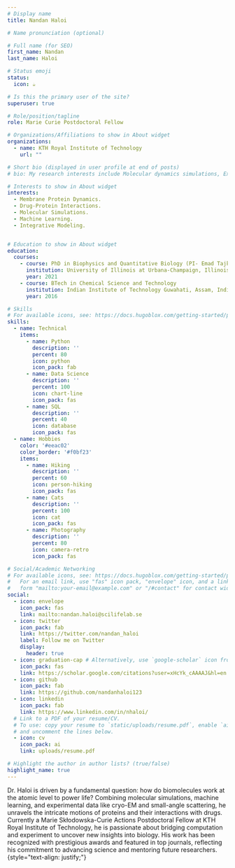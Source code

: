 ```yaml
---
# Display name
title: Nandan Haloi

# Name pronunciation (optional)

# Full name (for SEO)
first_name: Nandan
last_name: Haloi

# Status emoji
status:
  icon: ☕️

# Is this the primary user of the site?
superuser: true

# Role/position/tagline
role: Marie Curie Postdoctoral Fellow

# Organizations/Affiliations to show in About widget
organizations:
  - name: KTH Royal Institute of Technology
    url: ""

# Short bio (displayed in user profile at end of posts)
# bio: My research interests include Molecular dynamics simulations, Experimental data-driven modeling, Ion channels and Ligand-protein interactions.

# Interests to show in About widget
interests:
  - Membrane Protein Dynamics.
  - Drug-Protein Interactions.
  - Molecular Simulations.
  - Machine Learning.
  - Integrative Modeling.


# Education to show in About widget
education:
  courses:
    - course: PhD in Biophysics and Quantitative Biology (PI- Emad Tajkhorshid)
      institution: University of Illinois at Urbana-Champaign, Illinois, USA
      year: 2021
    - course: BTech in Chemical Science and Technology
      institution: Indian Institute of Technology Guwahati, Assam, India
      year: 2016

# Skills
# For available icons, see: https://docs.hugoblox.com/getting-started/page-builder/#icons
skills:
  - name: Technical
    items:
      - name: Python
        description: ''
        percent: 80
        icon: python
        icon_pack: fab
      - name: Data Science
        description: ''
        percent: 100
        icon: chart-line
        icon_pack: fas
      - name: SQL
        description: ''
        percent: 40
        icon: database
        icon_pack: fas
  - name: Hobbies
    color: '#eeac02'
    color_border: '#f0bf23'
    items:
      - name: Hiking
        description: ''
        percent: 60
        icon: person-hiking
        icon_pack: fas
      - name: Cats
        description: ''
        percent: 100
        icon: cat
        icon_pack: fas
      - name: Photography
        description: ''
        percent: 80
        icon: camera-retro
        icon_pack: fas

# Social/Academic Networking
# For available icons, see: https://docs.hugoblox.com/getting-started/page-builder/#icons
#   For an email link, use "fas" icon pack, "envelope" icon, and a link in the
#   form "mailto:your-email@example.com" or "/#contact" for contact widget.
social:
  - icon: envelope
    icon_pack: fas
    link: mailto:nandan.haloi@scilifelab.se
  - icon: twitter
    icon_pack: fab
    link: https://twitter.com/nandan_haloi
    label: Follow me on Twitter
    display:
      header: true
  - icon: graduation-cap # Alternatively, use `google-scholar` icon from `ai` icon pack
    icon_pack: fas
    link: https://scholar.google.com/citations?user=xHcYk_cAAAAJ&hl=en
  - icon: github
    icon_pack: fab
    link: https://github.com/nandanhaloi123
  - icon: linkedin
    icon_pack: fab
    link: https://www.linkedin.com/in/nhaloi/
  # Link to a PDF of your resume/CV.
  # To use: copy your resume to `static/uploads/resume.pdf`, enable `ai` icons in `params.yaml`,
  # and uncomment the lines below.
  - icon: cv
    icon_pack: ai
    link: uploads/resume.pdf

# Highlight the author in author lists? (true/false)
highlight_name: true
---
```


Dr. Haloi is driven by a fundamental question: how do biomolecules work at the atomic level to power life? Combining molecular simulations, machine learning, and experimental data like cryo-EM and small-angle scattering, he unravels the intricate motions of proteins and their interactions with drugs.
Currently a Marie Skłodowska-Curie Actions Postdoctoral Fellow at KTH Royal Institute of Technology, he is passionate about bridging computation and experiment to uncover new insights into biology. His work has been recognized with prestigious awards and featured in top journals, reflecting his commitment to advancing science and mentoring future researchers.{style="text-align: justify;"}
